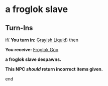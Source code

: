 # a froglok slave
## Turn-Ins





if( **You turn in:** [Grayish Liquid](/item/14799)) then


 **You receive:**  [Froglok Goo](/item/14805) 


**a froglok slave despawns.**

**This NPC *should* return incorrect items given.**

end